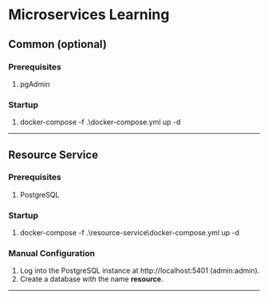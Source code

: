 # Microservices Learning

## Common (optional)

### Prerequisites
1. pgAdmin

### Startup
1. docker-compose -f .\docker-compose.yml up -d

---

## Resource Service

### Prerequisites
1. PostgreSQL

### Startup
1. docker-compose -f .\resource-service\docker-compose.yml up -d

### Manual Configuration
1. Log into the PostgreSQL instance at http://localhost:5401 (admin:admin).
2. Create a database with the name **resource**.

---
